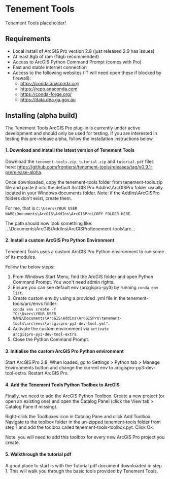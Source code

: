 # Tenement Tools
Tenement Tools placeholder!

## Requirements
* Local install of ArcGIS Pro version 2.8 (just released 2.9 has issues)
* At least 8gb of ram (16gb recommended)
* Access to ArcGIS Python Command Prompt (comes with Pro)
* Fast and stable internet connection
* Access to the following websites (IT will need open these if blocked by firewall):
  * https://conda.anaconda.org
  * https://repo.anaconda.com
  * https://conda-forge.org/
  * https://data.dea.ga.gov.au

## Installing (alpha build)
The Tenement Tools ArcGIS Pro plug-in is currently under active development and should only be used for testing. If you are interested in testing this pre-release alpha, follow the installation instructions below.

#### 1. Download and install the latest version of Tenement Tools
Download the <code>tenement-tools.zip</code>, <code>tutorial.zip</code> and <code>tutorial.pdf</code> files here: https://github.com/frontiersi/tenement-tools/releases/tag/v0.9.1-prerelease-alpha.

Once downloaded, copy the tenement-tools folder from tenement-tools.zip file and paste it into the default ArcGIS Pro AddIns\ArcGISPro folder usually located in your Windows documents folder. Note: if the AddIns\ArcGISPro folders don't exist, create them.

For me, that is <code>C:\Users\YOUR USER NAME\Documents\ArcGIS\AddIns\ArcGISPro\COPY FOLDER HERE</code>.
 
The path should now look something like: ...\Documents\ArcGIS\AddIns\ArcGISPro\tenement-tools\arc...

#### 2. Install a custom ArcGIS Pro Python Environment
Tenement Tools uses a custom ArcGIS Pro Python environment to run some of its modules. 

Follow the below steps:
1. From Windows Start Menu, find the ArcGIS folder and open Python Command Prompt. You won't need admin rights.
2. Ensure you can see default env (arcgispro-py3) by running <code>conda env list</code>.
3. Create custom env by using a provided .yml file in the tenement-tools/arc/envs folder: <br/>
   <code>conda env create -f "C:\Users\YOUR USER NAME\Documents\ArcGIS\AddIns\ArcGISPro\tenement-tools\arc\envs\arcgispro-py3-dev-tool.yml"</code>. </br>
4. Activate the custom environment via <code>activate arcgispro-py3-dev-tool-extra</code>.
5. Close the Python Command Prompt.
  
#### 3. Initialise the custom ArcGIS Pro Python environment
Start ArcGIS Pro 2.8. When loaded, go to Settings > Python tab > Manage Environments button and change the current env to arcgispro-py3-dev-tool-extra. Restart ArcGIS Pro.

#### 4. Add the Tenement Tools Python Toolbox to ArcGIS
Finally, we need to add the ArcGIS Python Toolbox. Create a new project (or open an existing one) and open the Catalog Panel (click the View tab > Catalog Pane if missing).

Right-click the Toolboxes icon in Catalog Pane and click Add Toolbox. Navigate to the toolbox folder in the un-zipped tenement-tools folder from step 1 and add the toolbox called tenement-tools-toolbox.pyt. Click Ok. 

Note: you will need to add this toolbox for every new ArcGIS Pro project you create.

#### 5. Walkthrough the tutorial pdf
A good place to start is with the Tutorial.pdf document downloaded in step 1. This will walk you through the basic tools provided by Tenement Tools.

